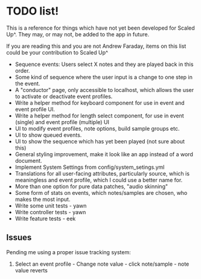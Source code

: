 # TODO list!

This is a reference for things which have not yet been developed for Scaled Up^. They may, or may not, be added to the app in future.

If you are reading this and you are not Andrew Faraday, items on this list could be your contribution to Scaled Up^

* Sequence events: Users select X notes and they are played back in this order.
* Some kind of sequence where the user input is a change to one step in the event. 
* A "conductor" page, only accessible to localhost, which allows the user to activate or deactivate event profiles.
* Write a helper method for keyboard component for use in event and event profile UI.
* Write a helper method for length select component, for use in event (single) and event profile (multiple) UI
* UI to modify event profiles, note options, build sample groups etc.
* UI to show queued events.
* UI to show the sequence which has yet been played (not sure about this)
* General styling improvement, make it look like an app instead of a word document.
* Implement System Settings from config/system_setings.yml
* Translations for all user-facing attributes, particularly source, which is meaningless and event profile, which I could use a better name for.
* More than one option for pure data patches, "audio skinning"
* Some form of stats on events, which notes/samples are chosen, who makes the most input. 
* Write some unit tests - yawn
* Write controller tests - yawn
* Write feature tests - eek

## Issues 

Pending me using a proper issue tracking system:

1. Select an event profile - Change note value - click note/sample - note value reverts
